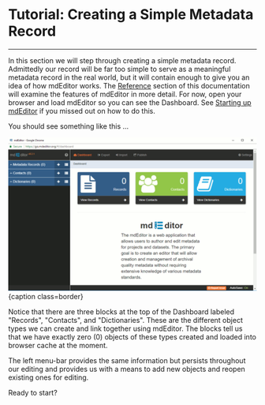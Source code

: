 # Tutorial: Creating a Simple Metadata Record

---

In this section we will step through creating a simple metadata record.  Admittedly our record will be far too simple to serve as a meaningful metadata record in the real world, but it will contain enough to give you an idea of how mdEditor works. The [Reference](../reference/reference-manual.md) section of this documentation will examine the features of mdEditor in more detail. For now, open your browser and load mdEditor so you can see the Dashboard. See [Starting up mdEditor](starting-up-mdeditor.md) if you missed out on how to do this.

You should see something like this ...

![Dashboard view with no records.](/assets/get-started/dashboard-empty.png){caption class=border}

Notice that there are three blocks at the top of the Dashboard labeled "Records", "Contacts", and "Dictionaries".  These are the different object types we can create and link together using mdEditor.  The blocks tell us that we have exactly zero (0) objects of these types created and loaded into browser cache at the moment.

The left menu-bar provides the same information but persists throughout our editing and provides us with a means to add new objects and reopen existing ones for editing.

Ready to start?

